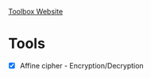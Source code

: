 [Toolbox Website](https://Al3bad.github.io/toolbox)

# Tools

- [x] Affine cipher - Encryption/Decryption
